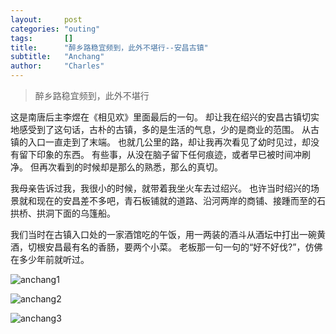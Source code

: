 ```yaml
---
layout:     post
categories: "outing"
tags:       []
title:      "醉乡路稳宜频到，此外不堪行--安昌古镇"
subtitle:   "Anchang"
author:     "Charles"
---
```


> 醉乡路稳宜频到，此外不堪行

这是南唐后主李煜在《相见欢》里面最后的一句。
却让我在绍兴的安昌古镇切实地感受到了这句话，古朴的古镇，多的是生活的气息，少的是商业的范围。
从古镇的入口一直走到了末端。
也就几公里的路，却让我再次看见了幼时见过，却没有留下印象的东西。
有些事，从没在脑子留下任何痕迹，或者早已被时间冲刷净。
但再次看到的时候却是那么的熟悉，那么的真切。

我母亲告诉过我，我很小的时候，就带着我坐火车去过绍兴。
也许当时绍兴的场景就和现在的安昌差不多吧，青石板铺就的道路、沿河两岸的商铺、接踵而至的石拱桥、拱洞下面的乌篷船。

我们当时在古镇入口处的一家酒馆吃的午饭，用一两装的酒斗从酒坛中打出一碗黄酒，切根安昌最有名的香肠，要两个小菜。
老板那一句一句的“好不好伐?”，仿佛在多少年前就听过。

![anchang1]({{site.imageurl}}/anchang1.jpg)

![anchang2]({{site.imageurl}}/anchang2.jpg)

![anchang3]({{site.imageurl}}/anchang3.jpg)